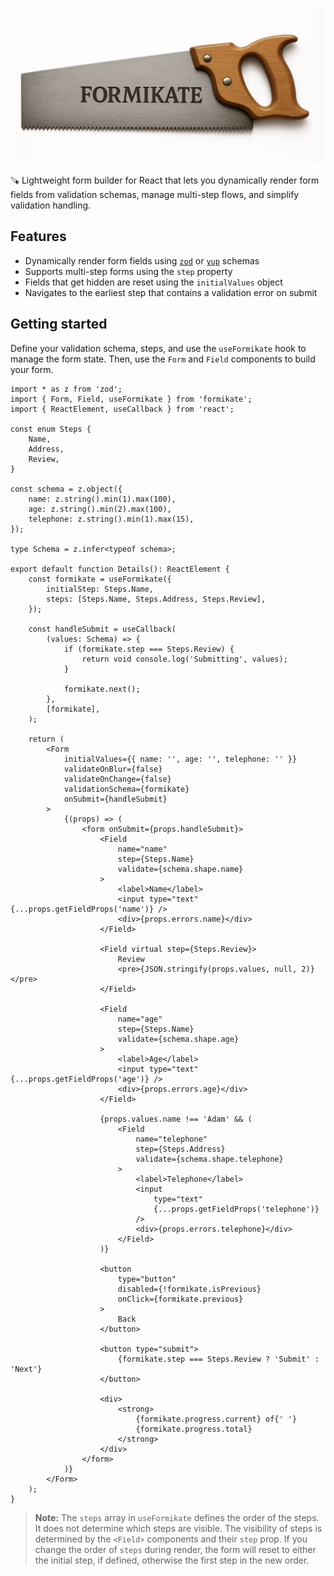 ![Formikate](media/logo.png)

🪚 Lightweight form builder for React that lets you dynamically render form fields from validation schemas, manage multi-step flows, and simplify validation handling.

## Features

- Dynamically render form fields using [`zod`](https://github.com/colinhacks/zod) or [`yup`](https://github.com/jquense/yup) schemas
- Supports multi-step forms using the `step` property
- Fields that get hidden are reset using the `initialValues` object
- Navigates to the earliest step that contains a validation error on submit

## Getting started

Define your validation schema, steps, and use the `useFormikate` hook to manage the form state. Then, use the `Form` and `Field` components to build your form.

```tsx
import * as z from 'zod';
import { Form, Field, useFormikate } from 'formikate';
import { ReactElement, useCallback } from 'react';

const enum Steps {
    Name,
    Address,
    Review,
}

const schema = z.object({
    name: z.string().min(1).max(100),
    age: z.string().min(2).max(100),
    telephone: z.string().min(1).max(15),
});

type Schema = z.infer<typeof schema>;

export default function Details(): ReactElement {
    const formikate = useFormikate({
        initialStep: Steps.Name,
        steps: [Steps.Name, Steps.Address, Steps.Review],
    });

    const handleSubmit = useCallback(
        (values: Schema) => {
            if (formikate.step === Steps.Review) {
                return void console.log('Submitting', values);
            }

            formikate.next();
        },
        [formikate],
    );

    return (
        <Form
            initialValues={{ name: '', age: '', telephone: '' }}
            validateOnBlur={false}
            validateOnChange={false}
            validationSchema={formikate}
            onSubmit={handleSubmit}
        >
            {(props) => (
                <form onSubmit={props.handleSubmit}>
                    <Field
                        name="name"
                        step={Steps.Name}
                        validate={schema.shape.name}
                    >
                        <label>Name</label>
                        <input type="text" {...props.getFieldProps('name')} />
                        <div>{props.errors.name}</div>
                    </Field>

                    <Field virtual step={Steps.Review}>
                        Review
                        <pre>{JSON.stringify(props.values, null, 2)}</pre>
                    </Field>

                    <Field
                        name="age"
                        step={Steps.Name}
                        validate={schema.shape.age}
                    >
                        <label>Age</label>
                        <input type="text" {...props.getFieldProps('age')} />
                        <div>{props.errors.age}</div>
                    </Field>

                    {props.values.name !== 'Adam' && (
                        <Field
                            name="telephone"
                            step={Steps.Address}
                            validate={schema.shape.telephone}
                        >
                            <label>Telephone</label>
                            <input
                                type="text"
                                {...props.getFieldProps('telephone')}
                            />
                            <div>{props.errors.telephone}</div>
                        </Field>
                    )}

                    <button
                        type="button"
                        disabled={!formikate.isPrevious}
                        onClick={formikate.previous}
                    >
                        Back
                    </button>

                    <button type="submit">
                        {formikate.step === Steps.Review ? 'Submit' : 'Next'}
                    </button>

                    <div>
                        <strong>
                            {formikate.progress.current} of{' '}
                            {formikate.progress.total}
                        </strong>
                    </div>
                </form>
            )}
        </Form>
    );
}
```

> **Note:** The `steps` array in `useFormikate` defines the order of the steps. It does not determine which steps are visible. The visibility of steps is determined by the `<Field>` components and their `step` prop. If you change the order of `steps` during render, the form will reset to either the initial step, if defined, otherwise the first step in the new order.
